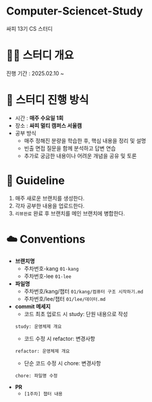 # Computer-Sciencet-Study
싸피 13기 CS 스터디

# 😶‍🌫️ 스터디 개요

진행 기간 : 2025.02.10 ~ 

# 🏓 스터디 진행 방식

* 시간 : **매주 수요일 1회** 
* 장소 : **싸피 멀티 캠퍼스 서울캠**
* 공부 방식
   - 매주 정해진 분량을 학습한 후, 핵심 내용을 정리 및 설명
   - 빈출 면접 질문을 함께 분석하고 답변 연습
   - 추가로 궁금한 내용이나 어려운 개념을 공유 및 토론

# 🔋 Guideline

  1. 매주 새로운 브랜치를 생성한다.
  2. 각자 공부한 내용을 업로드한다.
  3. `리뷰완료` 완료 후 브랜치를 메인 브랜치에 병합한다.

# ☁️ Conventions
* **브랜치명**
  - 주차번호-kang `01-kang`
  - 주차번호-lee `01-lee`
* **파일명**
  - 주차번호/kang/챕터 `01/kang/컴퓨터 구조 시작하기.md`
  - 주차번호/lee/챕터 `01/lee/데이터.md`
* **commit 메세지**
  - 코드 최초 업로드 시 study: 단원 내용으로 작성
  ```
  study: 운영체제 개요
  ```
  - 코드 수정 시 refactor: 변경사항
  ```
  refactor: 운영체제 개요
  ```
  - 단순 코드 수정 시 chore: 변경사항
   ```
  chore: 파일명 수정
  ```  
* **PR**
  - ```[1주차] 챕터 내용```
